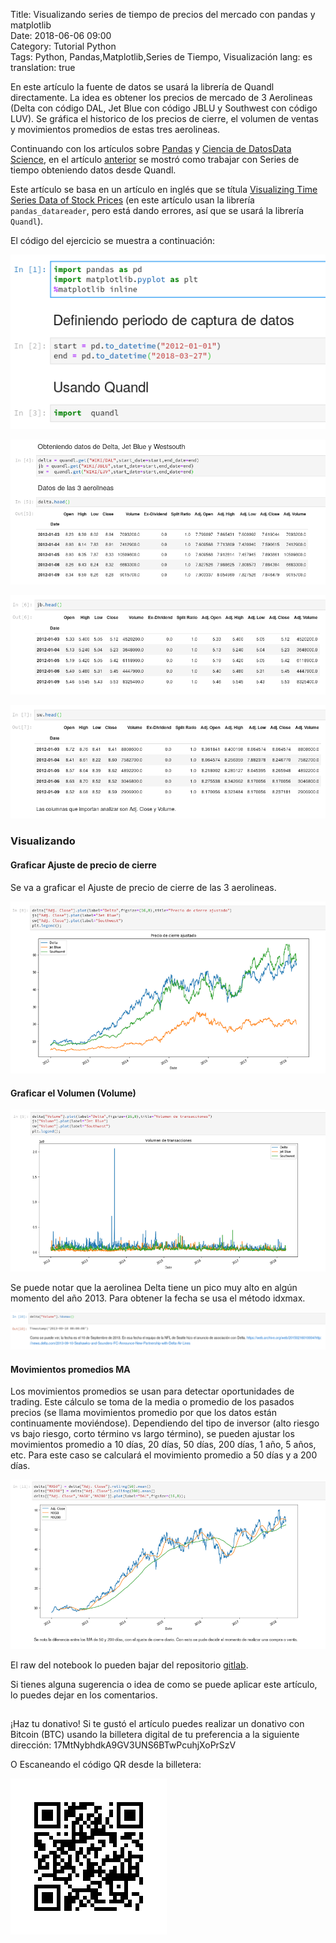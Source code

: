 Title: Visualizando series de tiempo de precios del mercado con pandas y matplotlib  
Date: 2018-06-06 09:00  
Category: Tutorial Python  
Tags: Python, Pandas,Matplotlib,Series de Tiempo, Visualización
lang: es  
translation: true 


En este artículo la fuente de datos  se usará la librería de Quandl directamente. La idea es obtener los precios de mercado de 3 Aerolineas (Delta con código DAL, Jet Blue con código JBLU y Southwest con código LUV).  Se gráfica  el historico de los precios de cierre, el volumen de ventas y movimientos promedios de estas tres aerolineas.


Continuando con los artículos sobre [Pandas](https://www.seraph.to/tag/pandas.html) y [Ciencia de Datos](https://www.seraph.to/tag/ciencia-de-datos.html)[Data Science](https://www.seraph.to/tag/data-science.html), en el artículo [anterior](https://www.seraph.to/como-obtener-datos-financieros-de-quandl-con-python-y-pandas.html) se mostró como trabajar con Series de tiempo obteniendo datos desde Quandl.

Este artículo se basa en un artículo en inglés que se títula [Visualizing Time Series Data of Stock Prices](http://byteacademy.co/blog/time-series-python) (en este artículo usan la librería `pandas_datareader`, pero está dando errores, así que se usará la librería `Quandl`).


El código del ejercicio se muestra a continuación:

![](./images/visualizandoseriesdetiempodepreciosdelmercadoconpandasymatplotlib-1.png)

![](./images/visualizandoseriesdetiempodepreciosdelmercadoconpandasymatplotlib-2.png)

![](./images/visualizandoseriesdetiempodepreciosdelmercadoconpandasymatplotlib-3.png)

![](./images/visualizandoseriesdetiempodepreciosdelmercadoconpandasymatplotlib-4.png)

### Visualizando

#### Graficar Ajuste de precio de cierre  

Se va a graficar el Ajuste de precio de cierre de las 3 aerolineas.

![](./images/visualizandoseriesdetiempodepreciosdelmercadoconpandasymatplotlib-5.png)

#### Graficar el Volumen (Volume)

![](./images/visualizandoseriesdetiempodepreciosdelmercadoconpandasymatplotlib-6.png)

Se puede notar que la aerolinea Delta tiene un pico muy alto en algún momento del año 2013.
Para obtener la fecha se usa el método idxmax.

![](./images/visualizandoseriesdetiempodepreciosdelmercadoconpandasymatplotlib-7.png)

#### Movimientos promedios MA  
Los movimientos promedios se usan para detectar oportunidades de trading. 
Este cálculo se toma de la media o promedio de los pasados precios (se llama movimientos promedio por que los datos están continuamente moviéndose).
Dependiendo del tipo de inversor (alto riesgo vs bajo riesgo, corto término vs largo término), se pueden ajustar los movimientos promedio a 10 días, 20 días, 50 días, 200 días, 1 año, 5 años, etc. 
Para este caso se calculará el movimiento promedio a 50 días y a 200 días.

![](./images/visualizandoseriesdetiempodepreciosdelmercadoconpandasymatplotlib-8.png)


El raw del notebook lo pueden bajar del repositorio [gitlab](https://gitlab.com/mangoosta/articulos-cienciasdedatos/raw/master/quandl/VisualizandoSeriesTiempo.ipynb).

Si tienes alguna sugerencia o idea de como se puede aplicar este artículo, lo puedes dejar en los comentarios.


##  ##
¡Haz tu donativo!
Si te gustó el artículo puedes realizar un donativo con Bitcoin (BTC)
usando la billetera digital de tu preferencia a la siguiente
dirección: 17MtNybhdkA9GV3UNS6BTwPcuhjXoPrSzV

O Escaneando el código QR desde la billetera:

![17MtNybhdkA9GV3UNS6BTwPcuhjXoPrSzV](./images/17MtNybhdkA9GV3UNS6BTwPcuhjXoPrSzV.png)
